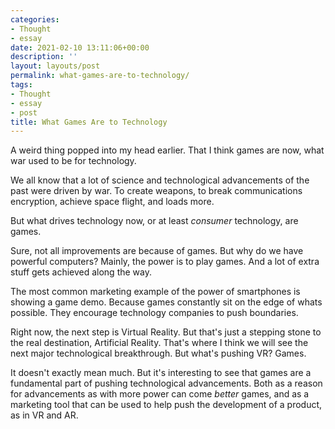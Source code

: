 ```yaml
---
categories:
- Thought
- essay
date: 2021-02-10 13:11:06+00:00
description: ''
layout: layouts/post
permalink: what-games-are-to-technology/
tags:
- Thought
- essay
- post
title: What Games Are to Technology
---
```


A weird thing popped into my head earlier. That I think games are now, what war used to be for technology.

We all know that a lot of science and technological advancements of the past were driven by war. To create weapons, to break communications encryption, achieve space flight, and loads more.

But what drives technology now, or at least _consumer_ technology, are games.

Sure, not all improvements are because of games. But why do we have powerful computers? Mainly, the power is to play games. And a lot of extra stuff gets achieved along the way.

The most common marketing example of the power of smartphones is showing a game demo. Because games constantly sit on the edge of whats possible. They encourage technology companies to push boundaries.

Right now, the next step is Virtual Reality. But that's just a stepping stone to the real destination, Artificial Reality. That's where I think we will see the next major technological breakthrough. But what's pushing VR? Games.

It doesn't exactly mean much. But it's interesting to see that games are a fundamental part of pushing technological advancements. Both as a reason for advancements as with more power can come _better_ games, and as a marketing tool that can be used to help push the development of a product, as in VR and AR.